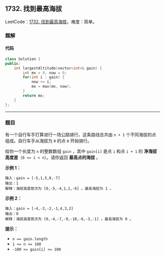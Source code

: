 ## 1732. 找到最高海拔

LeetCode：[1732. 找到最高海拔](https://leetcode.cn/problems/find-the-highest-altitude/)，难度：简单。

### 题解

#### 代码

```c++
class Solution {
public:
    int largestAltitude(vector<int>& gain) {
        int mx = 0, now = 0;
        for(int i : gain) {
            now += i;
            mx = max(mx, now);
        }
        return mx;
    }
};
```



---



### 题目

有一个自行车手打算进行一场公路骑行，这条路线总共由 `n + 1` 个不同海拔的点组成。自行车手从海拔为 `0` 的点 `0` 开始骑行。

给你一个长度为 `n` 的整数数组 `gain` ，其中 `gain[i]` 是点 `i` 和点 `i + 1` 的 **净海拔高度差**（`0 <= i < n`）。请你返回 **最高点的海拔** 。

 

**示例 1：**

```
输入：gain = [-5,1,5,0,-7]
输出：1
解释：海拔高度依次为 [0,-5,-4,1,1,-6] 。最高海拔为 1 。
```

**示例 2：**

```
输入：gain = [-4,-3,-2,-1,4,3,2]
输出：0
解释：海拔高度依次为 [0,-4,-7,-9,-10,-6,-3,-1] 。最高海拔为 0 。
```

 

**提示：**

- `n == gain.length`
- `1 <= n <= 100`
- `-100 <= gain[i] <= 100`


